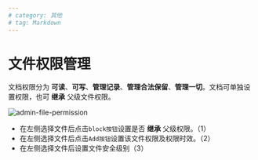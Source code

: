 ```yaml
---
# category: 其他
# tag: Markdown
---
```

# 文件权限管理
文档权限分为 __可读__、__可写__、__管理记录__、__管理合法保留__、__管理一切__。文档可单独设置权限，也可 __继承__ 父级文件权限。

![admin-file-permission](/images/admin-file-permission.png)
- 在左侧选择文件后点击`block按钮`设置是否 __继承__ 父级权限。（1）
- 在左侧选择文件后点击`Add按钮`设置该文件权限及权限时效。（2）
- 在左侧选择文件后设置文件安全级别（3）